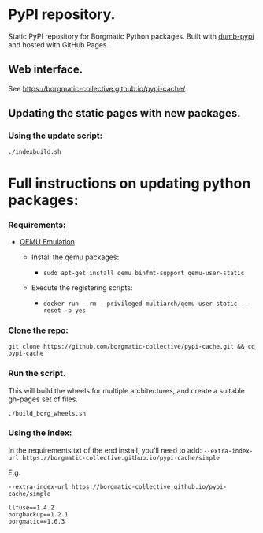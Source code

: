 # PyPI repository.

Static PyPI repository for Borgmatic Python packages. Built with [dumb-pypi](https://github.com/chriskuehl/dumb-pypi) and hosted with GitHub Pages.

## Web interface.

See https://borgmatic-collective.github.io/pypi-cache/

## Updating the static pages with new packages.

### Using the update script:

`./indexbuild.sh`

# Full instructions on updating python packages:

### Requirements:
- [QEMU Emulation](https://www.stereolabs.com/docs/docker/building-arm-container-on-x86/#setting-up-arm-emulation-on-x86)
  - Install the qemu packages:
    - `sudo apt-get install qemu binfmt-support qemu-user-static`

  - Execute the registering scripts:
    - `docker run --rm --privileged multiarch/qemu-user-static --reset -p yes`

### Clone the repo:
`git clone https://github.com/borgmatic-collective/pypi-cache.git && cd pypi-cache`

### Run the script. 
This will build the wheels for multiple architectures, and create a suitable gh-pages set of files.

`./build_borg_wheels.sh`

### Using the index:
In the requirements.txt of the end install, you'll need to add: `--extra-index-url https://borgmatic-collective.github.io/pypi-cache/simple`

E.g.

```
--extra-index-url https://borgmatic-collective.github.io/pypi-cache/simple

llfuse==1.4.2
borgbackup==1.2.1
borgmatic==1.6.3
```
